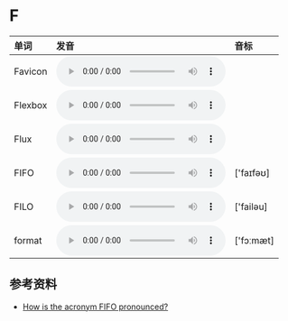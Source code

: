 
# F

| 单词  | 发音 | 音标 |
| :-- | :-- | :-- |
| Favicon | <audio :src="$withBase('/audio/Favicon.mp3')" controls="controls" controlslist="nodownload"></audio> |  |
| Flexbox | <audio :src="$withBase('/audio/Flexbox.mp3')" controls="controls" controlslist="nodownload"></audio> |  |
| Flux | <audio :src="$withBase('/audio/Flux.mp3')" controls="controls" controlslist="nodownload"></audio> |  |
| FIFO | <audio :src="$withBase('/audio/FIFO.mp3')" controls="controls" controlslist="nodownload"></audio> | ['faɪfəʊ] |
| FILO | <audio :src="$withBase('/audio/FILO.mp3')" controls="controls" controlslist="nodownload"></audio> | ['failəu] |
| format | <audio :src="$withBase('/audio/format.mp3')" controls="controls" controlslist="nodownload"></audio> | ['fɔːmæt] |

## 参考资料

- [How is the acronym FIFO pronounced?](https://www.quora.com/How-is-the-acronym-FIFO-pronounced)
